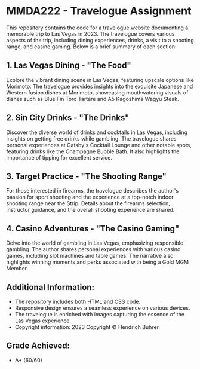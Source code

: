 # MMDA222 - Travelogue Assignment

This repository contains the code for a travelogue website documenting a memorable trip to Las Vegas in 2023. The travelogue covers various aspects of the trip, including dining experiences, drinks, a visit to a shooting range, and casino gaming. Below is a brief summary of each section:

## 1. Las Vegas Dining - "The Food"
Explore the vibrant dining scene in Las Vegas, featuring upscale options like Morimoto. The travelogue provides insights into the exquisite Japanese and Western fusion dishes at Morimoto, showcasing mouthwatering visuals of dishes such as Blue Fin Toro Tartare and A5 Kagoshima Wagyu Steak.

## 2. Sin City Drinks - "The Drinks"
Discover the diverse world of drinks and cocktails in Las Vegas, including insights on getting free drinks while gambling. The travelogue shares personal experiences at Gatsby's Cocktail Lounge and other notable spots, featuring drinks like the Champagne Bubble Bath. It also highlights the importance of tipping for excellent service.

## 3. Target Practice - "The Shooting Range"
For those interested in firearms, the travelogue describes the author's passion for sport shooting and the experience at a top-notch indoor shooting range near the Strip. Details about the firearms selection, instructor guidance, and the overall shooting experience are shared.

## 4. Casino Adventures - "The Casino Gaming"
Delve into the world of gambling in Las Vegas, emphasizing responsible gambling. The author shares personal experiences with various casino games, including slot machines and table games. The narrative also highlights winning moments and perks associated with being a Gold MGM Member.

## Additional Information:
- The repository includes both HTML and CSS code.
- Responsive design ensures a seamless experience on various devices.
- The travelogue is enriched with images capturing the essence of the Las Vegas experience.
- Copyright information: 2023 Copyright &copy; Hendrich Buhrer.

## Grade Achieved: 
- A+ (60/60)
